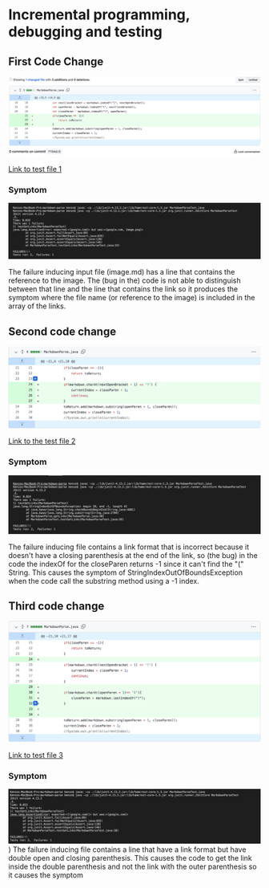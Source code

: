 # Incremental programming, debugging and testing

## First Code Change
![First code change](lab2Report.1.png)

[Link to test file 1](https://github.com/kenzoputraku/markdown-parse/blob/main/image.md)

### Symptom
![output for image](image.md.output.png)

The failure inducing input file (image.md) has a line that contains the reference to the image. The (bug in the) code is not able to distinguish between that line and the line that contains the link so it produces the symptom where the file name (or reference to the image) is included in the array of the links.


## Second code change 
![Second code change](lab2Report.2.png)

[Link to the test file 2](https://github.com/kenzoputraku/markdown-parse/blob/main/incorrect.md)

### Symptom 
![Incorrect.md output](incorrect.md.output.png)

The failure inducing file contains a link format that is incorrect because it doesn't have a closing parenthesis at the end of the link, so (the bug) in the code the indexOf for the closeParen returns -1 since it can't find the "(" String. This causes the symptom of StringIndexOutOfBoundsException when the code call the substring method using a -1 index.

## Third code change
![Third code change](lab2Report.3.png)

[Link to test file 3](https://github.com/kenzoputraku/markdown-parse/blob/main/doubleParenthesis.md)


### Symptom
![double paren image](doubleparenIO.png))
The failure inducing file contains a line that have a link format but have double open and closing parenthesis. This causes the code to get the link inside the double parenthesis and not the link with the outer parenthesis so it causes the symptom